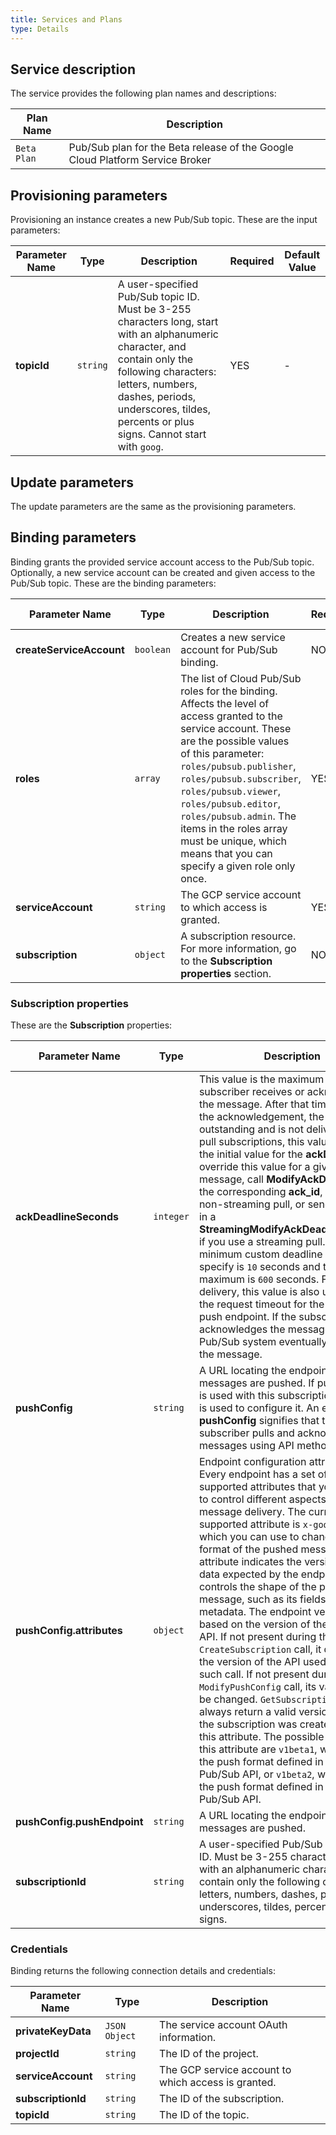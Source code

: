 ```yaml
---
title: Services and Plans
type: Details
---
```


## Service description

The service provides the following plan names and descriptions:

| Plan Name | Description |
|-----------|-------------|
| `Beta Plan` | Pub/Sub plan for the Beta release of the Google Cloud Platform Service Broker |

## Provisioning parameters

Provisioning an instance creates a new Pub/Sub topic. These are the input parameters:

| Parameter Name | Type | Description | Required | Default Value |
|----------------|------|-------------|----------|---------------|
| **topicId** | `string` | A user-specified Pub/Sub topic ID. Must be 3-255 characters long, start with an alphanumeric character, and contain only the following characters: letters, numbers, dashes, periods, underscores, tildes, percents or plus signs. Cannot start with `goog`. | YES | - |

## Update parameters

The update parameters are the same as the provisioning parameters.

## Binding parameters

Binding grants the provided service account access to the Pub/Sub topic. Optionally, a new service account can be created and given access to the Pub/Sub topic. These are the binding parameters:

| Parameter Name | Type | Description | Required | Default Value |
|----------------|------|-------------|----------|---------------|
| **createServiceAccount** | `boolean` | Creates a new service account for Pub/Sub binding. | NO | `false` |
| **roles** | `array` | The list of Cloud Pub/Sub roles for the binding. Affects the level of access granted to the service account. These are the possible values of this parameter: `roles/pubsub.publisher`, `roles/pubsub.subscriber`, `roles/pubsub.viewer`, `roles/pubsub.editor`, `roles/pubsub.admin`. The items in the roles array must be unique, which means that you can specify a given role only once. | YES | - |
| **serviceAccount** | `string` | The GCP service account to which access is granted. | YES | - |
| **subscription** | `object` | A subscription resource. For more information, go to the **Subscription properties** section. | NO | - |

### Subscription properties

These are the **Subscription** properties:

| Parameter Name | Type | Description | Required | Default Value |
|----------------|------|-------------|----------|---------------|
| **ackDeadlineSeconds** | `integer` | This value is the maximum time after a subscriber receives or acknowledges the message. After that time, or before the acknowledgement, the message is outstanding and is not delivered. For pull subscriptions, this value is used as the initial value for the **ackDeadline**. To override this value for a given message, call **ModifyAckDeadline** with the corresponding **ack_id**, if you use a non-streaming pull, or send the **ack_id** in a **StreamingModifyAckDeadlineRequest** if you use a streaming pull. The minimum custom deadline you can specify is `10` seconds and the maximum is `600` seconds. For push delivery, this value is also used to set the request timeout for the call to the push endpoint. If the subscriber never acknowledges the message, the Pub/Sub system eventually redelivers the message. | NO | `10` |
| **pushConfig** | `string` | A URL locating the endpoint to which messages are pushed. If push delivery is used with this subscription, this field is used to configure it. An empty **pushConfig** signifies that the subscriber pulls and acknowledges messages using API methods. | NO | - |
| **pushConfig.attributes** | `object` | Endpoint configuration attributes. Every endpoint has a set of API supported attributes that you can use to control different aspects of the message delivery. The currently supported attribute is `x-goog-version`, which you can use to change the format of the pushed message. This attribute indicates the version of the data expected by the endpoint. This controls the shape of the pushed message, such as its fields and metadata. The endpoint version is based on the version of the Pub/Sub API. If not present during the `CreateSubscription` call, it defaults to the version of the API used to make such call. If not present during a `ModifyPushConfig` call, its value will not be changed. `GetSubscription` calls always return a valid version, even if the subscription was created without this attribute. The possible values for this attribute are `v1beta1`, which uses the push format defined in the v1beta1 Pub/Sub API, or `v1beta2`, which uses the push format defined in the v1 Pub/Sub API. | NO | - |
| **pushConfig.pushEndpoint** | `string` | A URL locating the endpoint to which messages are pushed. | NO | - |
| **subscriptionId** | `string` | A user-specified Pub/Sub subscription ID. Must be 3-255 characters, start with an alphanumeric character, and contain only the following characters: letters, numbers, dashes, periods, underscores, tildes, percents or plus signs. | NO | - |

### Credentials

Binding returns the following connection details and credentials:

| Parameter Name | Type | Description |
|----------------|------|-------------|
| **privateKeyData** | `JSON Object` | The service account OAuth information. |
| **projectId** | `string` | The ID of the project. |
| **serviceAccount** | `string` | The GCP service account to which access is granted. |
| **subscriptionId** | `string` | The ID of the subscription. |
| **topicId** | `string` | The ID of the topic. |
